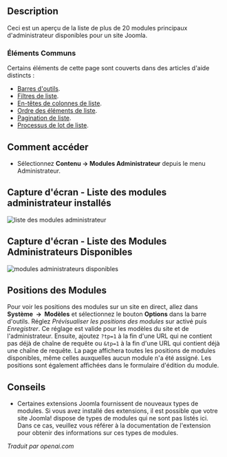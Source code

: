 <!-- Filename: Help4.x:Extensions_Modules_Administrator  / Display title: Modules (Administrateur) -->

## Description

Ceci est un aperçu de la liste de plus de 20 modules principaux d'administrateur
disponibles pour un site Joomla.

### Éléments Communs

Certains éléments de cette page sont couverts dans des articles d'aide distincts :

* [Barres d'outils](jdocmanual?article=help/common-elements/toolbars).
* [Filtres de liste](jdocmanual?article=help/common-elements/list-filters).
* [En-têtes de colonnes de liste](jdocmanual?article=help/common-elements/list-column-headers).
* [Ordre des éléments de liste](jdocmanual?article=help/common-elements/list-ordering).
* [Pagination de liste](jdocmanual?article=help/common-elements/list-pagination).
* [Processus de lot de liste](jdocmanual?article=help/common-elements/list-batch-process).

## Comment accéder

- Sélectionnez **Contenu → Modules Administrateur** depuis le menu Administrateur.

## Capture d'écran - Liste des modules administrateur installés

![liste des modules administrateur](../../../fr/images/modules-admin/modules-administrator-list.png)

## Capture d'écran - Liste des Modules Administrateurs Disponibles

![modules administrateurs disponibles](../../../fr/images/modules-admin/modules-administrator-available.png)

## Positions des Modules

Pour voir les positions des modules sur un site en direct, allez dans **Système  →  Modèles** et sélectionnez le bouton **Options** dans la barre d'outils. Réglez *Prévisualiser les positions des modules* sur activé puis *Enregistrer*. Ce réglage est valide pour les modèles du site et de l'administrateur. Ensuite, ajoutez `?tp=1` à la fin d'une URL qui ne contient pas déjà de chaîne de requête ou `&tp=1` à la fin d'une URL qui contient déjà une chaîne de requête. La page affichera toutes les positions de modules disponibles, même celles auxquelles aucun module n'a été assigné. Les positions sont également affichées dans le formulaire d'édition du module.

## Conseils

- Certaines extensions Joomla fournissent de nouveaux types de modules. Si vous avez installé des extensions, il est possible que votre site Joomla! dispose de types de modules qui ne sont pas listés ici. Dans ce cas, veuillez vous référer à la documentation de l'extension pour obtenir des informations sur ces types de modules.


*Traduit par openai.com*

